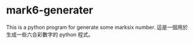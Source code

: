 # mark6-generater
This is a python program for generate some marksix number. 
這是一個用於生成一些六合彩數字的 python 程式。
